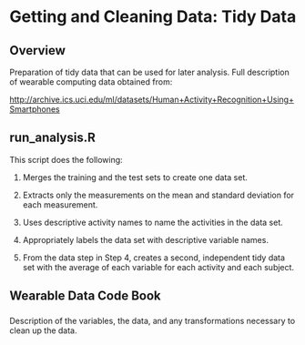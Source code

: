 # Getting and Cleaning Data: Tidy Data
## Overview
Preparation of tidy data that can be used for later analysis. Full description of wearable computing data obtained from:

http://archive.ics.uci.edu/ml/datasets/Human+Activity+Recognition+Using+Smartphones

## run_analysis.R
This script does the following:

1. Merges the training and the test sets to create one data set.

2. Extracts only the measurements on the mean and standard deviation for each measurement.

3. Uses descriptive activity names to name the activities in the data set.

4. Appropriately labels the data set with descriptive variable names.

5. From the data step in Step 4, creates a second, independent tidy data set with the average of each variable for each activity and each subject.

## Wearable Data Code Book
### 
Description of the variables, the data, and any transformations necessary to clean up the data.